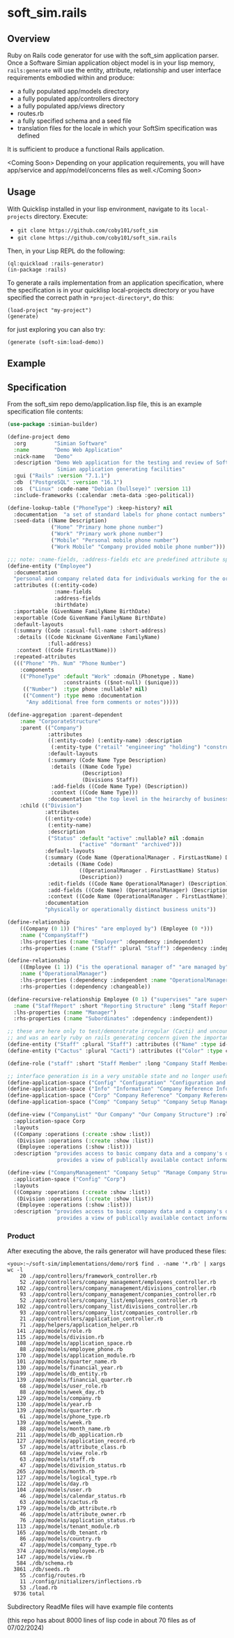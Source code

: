 # soft_sim.rails

## Overview
Ruby on Rails code generator for use with the soft_sim application parser. Once a Software Simian application object model is in your lisp memory, `rails:generate` will use the entity, attribute, relationship and user interface requirements embodied within and produce:
* a fully populated app/models directory
* a fully populated app/controllers directory
* a fully populated app/views directory
* routes.rb
* a fully specified schema and a seed file
* translation files for the locale in which your SoftSim specification was defined

It is sufficient to produce a functional Rails application. 

\<Coming Soon\> Depending on your application requirements, you will have app/service and app/model/concerns files as well.\</Coming Soon\>

## Usage
With Quicklisp installed in your lisp environment, navigate to its `local-projects` directory. Execute:

- `git clone https://github.com/coby101/soft_sim`
- `git clone https://github.com/coby101/soft_sim.rails`

Then, in your Lisp REPL do the following: 

```
(ql:quickload :rails-generator)
(in-package :rails)
```

To generate a rails implementation from an application specification, where the specification is in your quicklisp local-projects directory or you have specified the correct path in `*project-directory*`, do this:
```
(load-project "my-project")
(generate)
```

for just exploring you can also try:
```
(generate (soft-sim:load-demo))
```
## Example

## Specification
From the soft_sim repo demo/application.lisp file, this is an example specification file contents:
``` lisp
(use-package :simian-builder)

(define-project demo
  :org         "Simian Software"
  :name        "Demo Web Application"
  :nick-name   "Demo"
  :description "Demo Web application for the testing and review of Software ~
                Simian application generating facilities"
  :gui ("Rails" :version "7.1.1")
  :db  ("PostgreSQL" :version "16.1")
  :os  ("Linux" :code-name "Debian (bullseye)" :version 11)
  :include-frameworks (:calendar :meta-data :geo-political))

(define-lookup-table ("PhoneType") :keep-history? nil
  :documentation  "a set of standard labels for phone contact numbers"
  :seed-data ((Name Description)
              ("Home" "Primary home phone number")
              ("Work" "Primary work phone number")
              ("Mobile" "Personal mobile phone number")
              ("Work Mobile" "Company provided mobile phone number")))

;;; note: :name-fields, :address-fields etc are predefined attribute specifications among many in \<soft-sim\>lib/reusable-field-specs.lisp
(define-entity ("Employee")
  :documentation
  "personal and company related data for individuals working for the organization"
  :attributes ((:entity-code)
               :name-fields
               :address-fields
               :birthdate)
  :importable (GivenName FamilyName BirthDate)  
  :exportable (Code GivenName FamilyName BirthDate)  
  :default-layouts
  (:summary (Code :casual-full-name :short-address)
   :details ((Code Nickname GivenName FamilyName)
             :full-address)
   :context ((Code FirstLastName)))
  :repeated-attributes
  ((("Phone" "Ph. Num" "Phone Number")
    :components
    (("PhoneType" :default "Work" :domain (Phonetype . Name)
                  :constraints (($not-null) ($unique)))
     (("Number")  :type phone :nullable? nil)
     (("Comment") :type memo :documentation
      "Any additional free form comments or notes")))))

(define-aggregation :parent-dependent
    :name "CorporateStructure"
    :parent (("Company")
             :attributes
             ((:entity-code) (:entity-name) :description
              (:entity-type ("retail" "engineering" "holding") "construction"))
             :default-layouts
             (:summary (Code Name Type Description)
              :details ((Name Code Type)
                        (Description)
                        (Divisions Staff))
              :add-fields ((Code Name Type) (Description))
              :context ((Code Name Type)))
             :documentation "the top level in the heirarchy of business structure")
    :child (("Division")
            :attributes
            ((:entity-code)
             (:entity-name)
             :description
             ("Status" :default "active" :nullable? nil :domain
                       ("active" "dormant" "archived")))
            :default-layouts
            (:summary (Code Name (OperationalManager . FirstLastName) Description)
             :details ((Name Code)
                       ((OperationalManager . FirstLastName) Status)
                       (Description))
             :edit-fields ((Code Name OperationalManager) (Description))
             :add-fields ((Code Name) (OperationalManager) (Description))
             :context ((Code Name (OperationalManager . FirstLastName))))
            :documentation
            "physically or operationally distinct business units"))

(define-relationship
    ((Company (0 1)) ("hires" "are employed by") (Employee (0 *)))
    :name ("CompanyStaff")
    :lhs-properties (:name "Employer" :dependency :independent)
    :rhs-properties (:name ("Staff" :plural "Staff") :dependency :independent))

(define-relationship
    ((Employee (1 1)) ("is the operational manager of" "are managed by") (Division (0 *)))
    :name ("OperationalManager")
    :lhs-properties (:dependency :independent :name "OperationalManager")
    :rhs-properties (:dependency :changeable))

(define-recursive-relationship Employee (0 1) ("supervises" "are supervised by") (0 *)
  :name ("StaffReport" :short "Reporting Structure" :long "Staff Reporting Structure")
  :lhs-properties (:name "Manager")
  :rhs-properties (:name "Subordinates" :dependency :independent))

;; these are here only to test/demonstrate irregular (Cacti) and uncountable (Staff) entity names
;; and was an early ruby on rails generating concern given the importance of convention in Rails apps
(define-entity ("Staff" :plural "Staff") :attributes (("Name" :type id-name) ("Code" :type code)))
(define-entity ("Cactus" :plural "Cacti") :attributes (("Color" :type color) (("Prickly" "Prickly?" "Is It Prickly?") :type checkbox)))

(define-role ("staff" :short "Staff Member" :long "Company Staff Member"))

;; interface generation is in a very unstable state and no longer useful
(define-application-space ("Config" "Configuration" "Configuration and Setup Data") :parent-space nil)
(define-application-space ("Info" "Information" "Company Reference Information") :parent-space nil)
(define-application-space ("Corp" "Company Reference" "Company Reference Information") :parent-space Info)
(define-application-space ("Comp" "Company Setup" "Company Setup Management") :parent-space Config)

(define-view ("CompanyList" "Our Company" "Our Company Structure") :roles (staff)
  :application-space Corp
  :layouts
  ((Company :operations (:create :show :list))
   (Division :operations (:create :show :list))
   (Employee :operations (:show :list)))
  :description "provides access to basic company data and a company's division components.  It also ~
                provides a view of publically available contact information for company staff members")

(define-view ("CompanyManagement" "Company Setup" "Manage Company Structure") :roles (staff)
  :application-space ("Config" "Corp")
  :layouts
  ((Company :operations (:create :show :list))
   (Division :operations (:create :show :list))
   (Employee :operations (:show :list)))
  :description "provides access to basic company data and a company's division components.  It also ~
                provides a view of publically available contact information for company staff members")
```

### Product
After executing the above, the rails generator will have produced these files:
```
<you>:~/soft-sim/implementations/demo/ror$ find . -name '*.rb' | xargs wc -l
    20 ./app/controllers/framework_controller.rb
    52 ./app/controllers/company_management/employees_controller.rb
   102 ./app/controllers/company_management/divisions_controller.rb
    93 ./app/controllers/company_management/companies_controller.rb
    52 ./app/controllers/company_list/employees_controller.rb
   102 ./app/controllers/company_list/divisions_controller.rb
    93 ./app/controllers/company_list/companies_controller.rb
    21 ./app/controllers/application_controller.rb
    71 ./app/helpers/application_helper.rb
   141 ./app/models/role.rb
   115 ./app/models/division.rb
   108 ./app/models/application_space.rb
    88 ./app/models/employee_phone.rb
   170 ./app/models/application_module.rb
   101 ./app/models/quarter_name.rb
   130 ./app/models/financial_year.rb
   199 ./app/models/db_entity.rb
   139 ./app/models/financial_quarter.rb
    68 ./app/models/user_role.rb
    88 ./app/models/week_day.rb
   129 ./app/models/company.rb
   130 ./app/models/year.rb
   139 ./app/models/quarter.rb
    61 ./app/models/phone_type.rb
   139 ./app/models/week.rb
    88 ./app/models/month_name.rb
   211 ./app/models/db_application.rb
   127 ./app/models/application_record.rb
    57 ./app/models/attribute_class.rb
    68 ./app/models/view_role.rb
    63 ./app/models/staff.rb
    47 ./app/models/division_status.rb
   265 ./app/models/month.rb
   127 ./app/models/logical_type.rb
   122 ./app/models/day.rb
   104 ./app/models/user.rb
    46 ./app/models/calendar_status.rb
    63 ./app/models/cactus.rb
   179 ./app/models/db_attribute.rb
    46 ./app/models/attribute_owner.rb
    76 ./app/models/application_status.rb
   113 ./app/models/tenant_module.rb
   165 ./app/models/db_tenant.rb
    86 ./app/models/country.rb
    47 ./app/models/company_type.rb
   374 ./app/models/employee.rb
   147 ./app/models/view.rb
   584 ./db/schema.rb
  3861 ./db/seeds.rb
    55 ./config/routes.rb
    11 ./config/initializers/inflections.rb
    53 ./load.rb
  9736 total
```

Subdirectory ReadMe files will have example file contents













(this repo has about 8000 lines of lisp code in about 70 files as of 07/02/2024)
